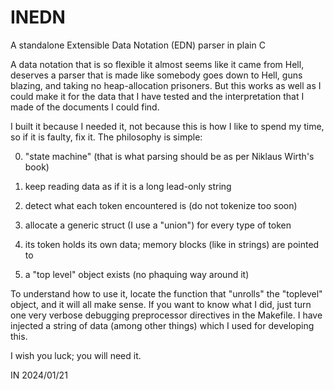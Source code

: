 # INEDN
A standalone Extensible Data Notation (EDN) parser in plain C

A data notation that is so flexible it almost seems like it came from Hell,
deserves a parser that is made like somebody goes down to Hell, guns blazing,
and taking no heap-allocation prisoners. But this works as well as I could
make it for the data that I have tested and the interpretation that I made
of the documents I could find.

I built it because I needed it, not because this is how I like to spend my
time, so if it is faulty, fix it. The philosophy is simple:

0. "state machine" (that is what parsing should be as per Niklaus Wirth's book)

1. keep reading data as if it is a long lead-only string

2. detect what each token encountered is (do not tokenize too soon)

3. allocate a generic struct (I use a "union") for every type of token

4. its token holds its own data; memory blocks (like in strings) are pointed to

5. a "top level" object exists (no phaquing way around it)

To understand how to use it, locate the function that "unrolls" the "toplevel"
object, and it will all make sense. If you want to know what I did, just turn
one very verbose debugging preprocessor directives in the Makefile. I have
injected a string of data (among other things) which I used for developing this.

I wish you luck; you will need it.

IN 2024/01/21
